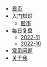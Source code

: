* [首页](/)
* 入门知识
    * [股市](knowledge/)
* 每日复盘
    * [2022-11](diary/2022-11/)
    * [2022-10](diary/2022-10/)
* [常见问题](qa/)
* [关于我](about/)